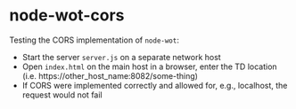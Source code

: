 # node-wot-cors
Testing the CORS implementation of ```node-wot```:
  - Start the server ```server.js``` on a separate network host
  - Open ```index.html``` on the main host in a browser, enter the TD location (i.e. https://other_host_name:8082/some-thing)
  - If CORS were implemented correctly and allowed for, e.g., localhost, the request would not fail
